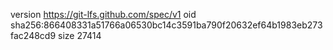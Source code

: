 version https://git-lfs.github.com/spec/v1
oid sha256:866408331a51766a06530bc14c3591ba790f20632ef64b1983eb273fac248cd9
size 27414
